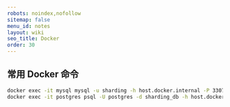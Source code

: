```yaml
---
robots: noindex,nofollow
sitemap: false
menu_id: notes
layout: wiki
seo_title: Docker
order: 30
---
```


## 常用 Docker 命令

```bash
docker exec -it mysql mysql -u sharding -h host.docker.internal -P 3307 -p
docker exec -it postgres psql -U postgres -d sharding_db -h host.docker.internal -p 3307
```

